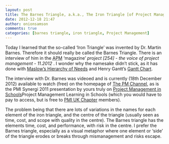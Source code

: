 ```yaml
---
layout: post
title: The Barnes Triangle, a.k.a., The Iron Triangle [of Project Management]
date: 2012-12-18 21:47
author: onionsamson
comments: true
categories: [barnes triangle, iron triangle, Project Management]
---
```

<p>Today I learned that the so-called ‘Iron Triangle’ was invented by Dr. Martin Barnes. Therefore  it should really be called the Barnes Triangle. There is an interview of him in the <abbr title="Association for Project Management">APM</abbr> ‘magazine’ <em>project [254] - the voice of project management - 11.2012</em> . I wonder why the namesake didn’t stick, as it has done with <a href="http://www.edpsycinteractive.org/topics/conation/maslow.html">Maslow’s Hierarchy of Needs</a> and Henry Gantt’s <a href="http://www.gantt.com/">Gantt Chart</a>.</p>

<p>The interview with Dr. Barnes was videoed and is currently (18th December 2012) available to watch (free) on the homepage of <a href="http://thepmchannel.com">The PM Channel</a>, as is the PMI Synergi 2011 presentation by yours truly on <a href="http://ibsimpson.com/pm-schools">Project Management in Schools</a>Project Management Learning in Schools (which you would have to pay to access, but is free to <a href="http://pmi.org.uk">PMI UK Chapter</a> members).</p>

<p>The problem being that there are lots of variations in the names for each element of the iron triangle, and the centre of the triangle (usually seen as time, cost, and scope with quality in the centre). The Barnes triangle has the elements time, cost, and performance, with risk in the centre. I prefer the Barnes triangle, especially as a visual metaphor where one element or ‘side’ of the triangle erodes or breaks through mismanagement and risks escape.</p>

<p></p>

